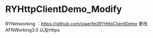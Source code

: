 # RYHttpClientDemo_Modify
RYNetworking ：https://github.com/xiaerfei/RYHttpClientDemo 更改AFNWorking3.0 以及Https
